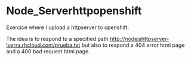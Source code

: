 # Node_Serverhttpopenshift
Exercice where I upload a httpserver to openshift.

The idea is to respond to a specified path http://nodejshttpserver-lverra.rhcloud.com/prueba.txt but also to respond a 404 error html page and a 400 bad request html page.